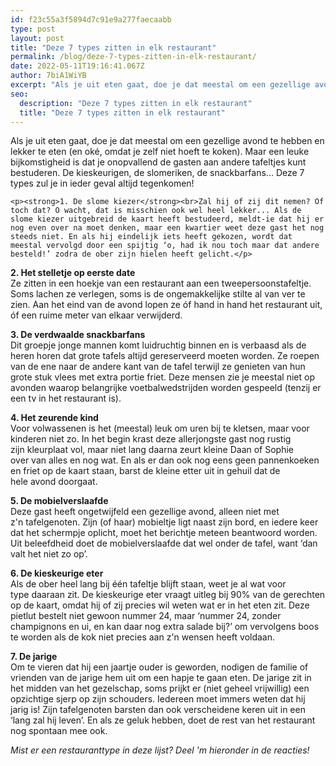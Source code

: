 ```yaml
---
id: f23c55a3f5894d7c91e9a277faecaabb
type: post
layout: post
title: "Deze 7 types zitten in elk restaurant"
permalink: /blog/deze-7-types-zitten-in-elk-restaurant/
date: 2022-05-11T19:16:41.067Z
author: 7biA1WiYB
excerpt: "Als je uit eten gaat, doe je dat meestal om een gezellige avond te hebben en lekker te eten (en oké, omdat je zelf niet hoeft te koken). Maar een leuke bijkomstigheid is dat je onopvallend de gasten aan andere tafeltjes kunt bestuderen. De kieskeurigen, de slomeriken, de snackbarfans... Deze 7 types zul je in ieder geval altijd tegenkomen!  "
seo:
  description: "Deze 7 types zitten in elk restaurant"
  title: "Deze 7 types zitten in elk restaurant"
---
```

Als je uit eten gaat, doe je dat meestal om een gezellige avond te hebben en lekker te eten (en oké, omdat je zelf niet hoeft te koken). Maar een leuke bijkomstigheid is dat je onopvallend de gasten aan andere tafeltjes kunt bestuderen. De kieskeurigen, de slomeriken, de snackbarfans... Deze 7 types zul je in ieder geval altijd tegenkomen!  

    <p><strong>1. De slome kiezer</strong><br>Zal hij of zij dit nemen? Of toch dat? O wacht, dat is misschien ook wel heel lekker... Als de slome kiezer uitgebreid de kaart heeft bestudeerd, meldt-ie dat hij er nog even over na moet denken, maar een kwartier weet deze gast het nog steeds niet. En als hij eindelijk iets heeft gekozen, wordt dat meestal vervolgd door een spijtig ‘o, had ik nou toch maar dat andere besteld!’ zodra de ober zijn hielen heeft gelicht.</p>
<p><strong>2. Het stelletje op eerste date</strong><br>Ze zitten in een hoekje van een restaurant aan een tweepersoonstafeltje. Soms lachen ze verlegen, soms is de ongemakkelijke stilte al van ver te zien. Aan het eind van de avond lopen ze óf hand in hand het restaurant uit, óf een ruime meter van elkaar verwijderd. </p>
<p><strong>3. De verdwaalde snackbarfans</strong><br>Dit groepje jonge mannen komt luidruchtig binnen en is verbaasd als de heren horen dat grote tafels altijd gereserveerd moeten worden. Ze roepen van de ene naar de andere kant van de tafel terwijl ze genieten van hun grote stuk vlees met extra portie friet. Deze mensen zie je meestal niet op avonden waarop belangrijke voetbalwedstrijden worden gespeeld (tenzij er een tv in het restaurant is).</p>
<p><strong>4. Het zeurende kind</strong><br>Voor volwassenen is het (meestal) leuk om uren bij te kletsen, maar voor kinderen niet zo. In het begin krast deze allerjongste gast nog rustig zijn kleurplaat vol, maar niet lang daarna zeurt kleine Daan of Sophie over van alles en nog wat. En als er dan ook nog eens geen pannenkoeken en friet op de kaart staan, barst de kleine etter uit in gehuil dat de hele avond doorgaat.</p>
<p><strong>5. De mobielverslaafde</strong><br>Deze gast heeft ongetwijfeld een gezellige avond, alleen niet met z'n tafelgenoten. Zijn (of haar) mobieltje ligt naast zijn bord, en iedere keer dat het schermpje oplicht, moet het berichtje meteen beantwoord worden. Uit beleefdheid doet de mobielverslaafde dat wel onder de tafel, want ‘dan valt het niet zo op’.</p>
<p><strong>6. De kieskeurige eter</strong><br>Als de ober heel lang bij één tafeltje blijft staan, weet je al wat voor type daaraan zit. De kieskeurige eter vraagt uitleg bij 90% van de gerechten op de kaart, omdat hij of zij precies wil weten wat er in het eten zit. Deze pietlut bestelt niet gewoon nummer 24, maar ‘nummer 24, zonder champignons en ui, en kan daar nog extra salade bij?’ om vervolgens boos te worden als de kok niet precies aan z'n wensen heeft voldaan.</p>
<p><strong>7. De jarige</strong><br>Om te vieren dat hij een jaartje ouder is geworden, nodigen de familie of vrienden van de jarige hem uit om een hapje te gaan eten. De jarige zit in het midden van het gezelschap, soms prijkt er (niet geheel vrijwillig) een opzichtige sjerp op zijn schouders. Iedereen moet immers weten dat hij jarig is! Zijn tafelgenoten barsten dan ook verscheidene keren uit in een ‘lang zal hij leven’. En als ze geluk hebben, doet de rest van het restaurant nog spontaan mee ook.</p>
<p><em>Mist er een restauranttype in deze lijst? Deel 'm hieronder in de reacties! </em></p>  
